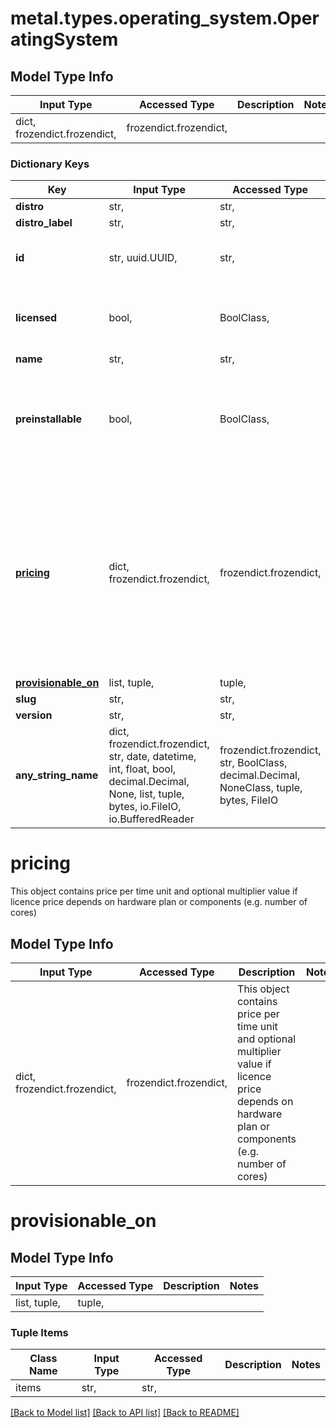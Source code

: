 # metal.types.operating_system.OperatingSystem

## Model Type Info
Input Type | Accessed Type | Description | Notes
------------ | ------------- | ------------- | -------------
dict, frozendict.frozendict,  | frozendict.frozendict,  |  | 

### Dictionary Keys
Key | Input Type | Accessed Type | Description | Notes
------------ | ------------- | ------------- | ------------- | -------------
**distro** | str,  | str,  |  | [optional] 
**distro_label** | str,  | str,  |  | [optional] 
**id** | str, uuid.UUID,  | str,  |  | [optional] value must be a uuid
**licensed** | bool,  | BoolClass,  | Licenced OS is priced according to pricing property | [optional] 
**name** | str,  | str,  |  | [optional] 
**preinstallable** | bool,  | BoolClass,  | Servers can be already preinstalled with OS in order to shorten provision time. | [optional] 
**[pricing](#pricing)** | dict, frozendict.frozendict,  | frozendict.frozendict,  | This object contains price per time unit and optional multiplier value if licence price depends on hardware plan or components (e.g. number of cores) | [optional] 
**[provisionable_on](#provisionable_on)** | list, tuple,  | tuple,  |  | [optional] 
**slug** | str,  | str,  |  | [optional] 
**version** | str,  | str,  |  | [optional] 
**any_string_name** | dict, frozendict.frozendict, str, date, datetime, int, float, bool, decimal.Decimal, None, list, tuple, bytes, io.FileIO, io.BufferedReader | frozendict.frozendict, str, BoolClass, decimal.Decimal, NoneClass, tuple, bytes, FileIO | any string name can be used but the value must be the correct type | [optional]

# pricing

This object contains price per time unit and optional multiplier value if licence price depends on hardware plan or components (e.g. number of cores)

## Model Type Info
Input Type | Accessed Type | Description | Notes
------------ | ------------- | ------------- | -------------
dict, frozendict.frozendict,  | frozendict.frozendict,  | This object contains price per time unit and optional multiplier value if licence price depends on hardware plan or components (e.g. number of cores) | 

# provisionable_on

## Model Type Info
Input Type | Accessed Type | Description | Notes
------------ | ------------- | ------------- | -------------
list, tuple,  | tuple,  |  | 

### Tuple Items
Class Name | Input Type | Accessed Type | Description | Notes
------------- | ------------- | ------------- | ------------- | -------------
items | str,  | str,  |  | 

[[Back to Model list]](../../README.md#documentation-for-models) [[Back to API list]](../../README.md#documentation-for-api-endpoints) [[Back to README]](../../README.md)

